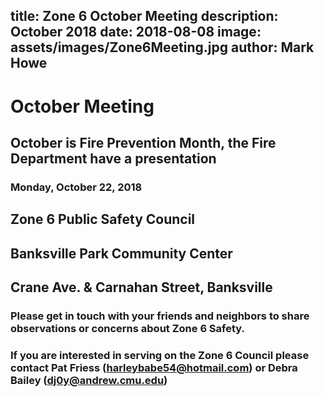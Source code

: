 title: Zone 6 October Meeting
description: October 2018
date: 2018-08-08
image: assets/images/Zone6Meeting.jpg
author: Mark Howe
---



# October Meeting

## October is Fire Prevention Month, the Fire Department have a presentation
### Monday, October 22, 2018


## Zone 6 Public Safety Council
## Banksville Park Community Center
##  Crane Ave. & Carnahan Street, Banksville


### Please get in touch with your friends and neighbors to share observations or concerns about Zone 6 Safety.

### If you are interested in serving on the Zone 6 Council please contact Pat Friess (harleybabe54@hotmail.com) or Debra Bailey (dj0y@andrew.cmu.edu)


